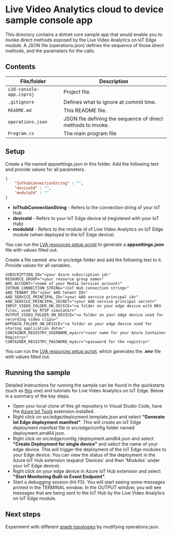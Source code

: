 # Live Video Analytics cloud to device sample console app

This directory contains a dotnet core sample app that would enable you to invoke direct methods exposed by the Live Video Analytics on IoT Edge module. A JSON file (operations.json) defines the sequence of those direct methods, and the parameters for the calls.

## Contents

| File/folder             | Description                                                   |
|-------------------------|---------------------------------------------------------------|
| `c2d-console-app.csproj`| Project file.                                                 |
| `.gitignore`            | Defines what to ignore at commit time.                        |
| `README.md`             | This README file.                                             |
| `operations.json`       | JSON file defining the sequence of direct methods to invoke.  |
| `Program.cs`            | The main program file                                         |

## Setup

Create a file named appsettings.json in this folder. Add the following text and provide values for all parameters.

```JSON
{
    "IoThubConnectionString" : "",
    "deviceId" : "",
    "moduleId" : ""
}
```

* **IoThubConnectionString** - Refers to the connection string of your IoT Hub
* **deviceId** - Refers to your IoT Edge device id (registered with your IoT Hub)
* **moduleId** - Refers to the module id of Live Video Analytics on IoT Edge module (when deployed to the IoT Edge device)

You can run the [LVA resources setup script](https://github.com/Azure/live-video-analytics/tree/master/edge/setup) to generate a **appsettings.json** file with values filled out.

Create a file named .env in src/edge folder and add the following text to it. Provide values for all variables.

```env
SUBSCRIPTION_ID="<your Azure subscription id>"
RESOURCE_GROUP="<your resource group name>"
AMS_ACCOUNT="<name of your Media Services account>"
IOTHUB_CONNECTION_STRING="<IoT Hub connection string>"
AAD_TENANT_ID="<your AAD tenant ID>"
AAD_SERVICE_PRINCIPAL_ID="<your AAD service principal id>"
AAD_SERVICE_PRINCIPAL_SECRET="<your AAD service principal secret>"
INPUT_VIDEO_FOLDER_ON_DEVICE="<a folder on your edge device with MKV files, used by RTSP simulator>"
OUTPUT_VIDEO_FOLDER_ON_DEVICE="<a folder on your edge device used for recording video clips>"
APPDATA_FOLDER_ON_DEVICE="<a folder on your edge device used for storing application data>"
CONTAINER_REGISTRY_USERNAME_myacr="<user name for your Azure Container Registry>"
CONTAINER_REGISTRY_PASSWORD_myacr="<password for the registry>"
```

You can run the [LVA resources setup script](https://github.com/Azure/live-video-analytics/tree/master/edge/setup), which generates the **.env** file with values filled out.

## Running the sample

Detailed instructions for running the sample can be found in the quickstarts (such as [this](https://docs.microsoft.com/azure/media-services/live-video-analytics-edge/detect-motion-emit-events-quickstart) one) and tutorials for Live Video Analytics on IoT Edge. Below is a summary of the key steps.

* Open your local clone of this git repository in Visual Studio Code, have the [Azure Iot Tools](https://marketplace.visualstudio.com/items?itemName=vsciot-vscode.azure-iot-tools) extension installed. 
* Right click on src/edge/deployment.template.json and select **“Generate Iot Edge deployment manifest”**. This will create an IoT Edge deployment manifest file in src/edge/config folder named deployment.amd64.json.
* Right click on src/edge/config /deployment.amd64.json and select **"Create Deployment for single device"** and select the name of your edge device. This will trigger the deployment of the IoT Edge modules to your Edge device. You can view the status of the deployment in the Azure IoT Hub extension (expand 'Devices' and then 'Modules' under your IoT Edge device).
* Right click on your edge device in Azure IoT Hub extension and select **"Start Monitoring Built-in Event Endpoint"**.
* Start a debugging session (hit F5). You will start seeing some messages printed in the TERMINAL window. In the OUTPUT window, you will see messages that are being sent to the IoT Hub by the Live Video Analytics on IoT Edge module.

## Next steps

Experiment with different [graph topologies](https://docs.microsoft.com/azure/media-services/live-video-analytics-edge/media-graph-concept.md#media-graph-topologies-and-instances) by modifying operations.json.
